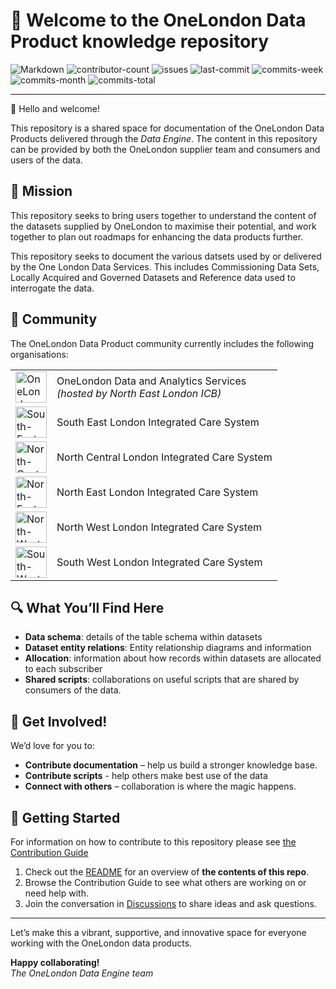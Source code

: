 # 👋 Welcome to the OneLondon Data Product knowledge repository

![Markdown](https://img.shields.io/static/v1?label=&message=Markdown&color=29B5E8&logo=markdown&logoColor=white)
![contributor-count](https://img.shields.io/github/contributors/NHSISL/Datasets?logo=github)
![issues](https://img.shields.io/github/issues/NHSISL/Datasets?logo=github)
![last-commit](https://img.shields.io/github/last-commit/NHSISL/Datasets?logo=github)
![commits-week](https://img.shields.io/github/commit-activity/w/NHSISL/Datasets?logo=github)
![commits-month](https://img.shields.io/github/commit-activity/m/NHSISL/Datasets?logo=github)
![commits-total](https://img.shields.io/github/commit-activity/t/NHSISL/Datasets?label=total%20commits&logo=github)  

---

👋 Hello and welcome!

This repository is a shared space for documentation of the OneLondon Data Products delivered through the *Data Engine*. The content in this repository can be provided by both the OneLondon supplier team and consumers and users of the data.

## 🎯 Mission

This repository seeks to bring users together to understand the content of the datasets supplied by OneLondon to maximise their potential, and work together to plan out roadmaps for enhancing the data products further.

This repository seeks to document the various datsets used by or delivered by the One London Data Services. This includes Commissioning Data Sets, Locally Acquired and Governed Datasets and Reference data used to interrogate the data.

## 🏢 Community

The OneLondon Data Product community currently includes the following organisations:

| | |
|--- | --- |
| <img src="https://www.onelondon.online/wp-content/uploads/2022/08/Logo-3.png" alt="OneLondon-Logo" height=50> | OneLondon Data and Analytics Services<br>*(hosted by North East London ICB)* |
|  <img src="https://www.selondonics.org/wp-content/themes/selondonics/images/ics-logo-blue.png" alt="South-East-London-ICS-logo" height="50"> | South East London Integrated Care System |
| <img src="https://nclhealthandcare.org.uk/wp-content/uploads/2024/05/ICSLogo.png" alt="North-Central-London-ICS-Logo" height=50> | North Central London Integrated Care System
| <img src="https://northeastlondon.icb.nhs.uk/wp-content/uploads/2024/06/NEL-HCP-logo.png" alt="North-East-London-ICS-Logo" height=50> | North East London Integrated Care System |
| <img src="https://www.nwlondonicb.nhs.uk/application/files/3716/1718/7844/NWL-ICS-logo-360x115.png" alt="North-West-London-ICS-Logo" height=50> | North West London Integrated Care System |
| <img src="https://www.southwestlondonics.org.uk/wp-content/themes/karabiner/assets/imgs/logo.svg" alt="South-West-London-ICS-Logo" height=50> | South West London Integrated Care System |

## 🔍 What You’ll Find Here

- **Data schema**: details of the table schema within datasets
- **Dataset entity relations**: Entity relationship diagrams and information
- **Allocation**: information about how records within datasets are allocated to each subscriber
- **Shared scripts**: collaborations on useful scripts that are shared by consumers of the data.

## 📢 Get Involved!

We’d love for you to:
- **Contribute documentation** – help us build a stronger knowledge base.
- **Contribute scripts** - help others make best use of the data
- **Connect with others** – collaboration is where the magic happens.

## 🧭 Getting Started
For information on how to contribute to this repository please see [the Contribution Guide](/Contribution%20Guide/)
1. Check out the [README](./README.md) for an overview of **the contents of this repo**.
2. Browse the Contribution Guide to see what others are working on or need help with.
3. Join the conversation in [Discussions](./discussions) to share ideas and ask questions.

---

Let’s make this a vibrant, supportive, and innovative space for everyone working with the OneLondon data products.

**Happy collaborating!**  
_The OneLondon Data Engine team_
